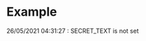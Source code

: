 # Example

<!-- replace-with-date starts -->
26/05/2021 04:31:27 : SECRET_TEXT is not set
<!-- replace-with-date ends -->
